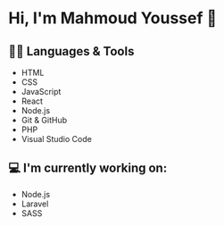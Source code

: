 # Hi, I'm Mahmoud Youssef 👋

## 👨‍💻 Languages & Tools

- HTML
- CSS
- JavaScript
- React
- Node.js
- Git & GitHub
- PHP
- Visual Studio Code

## 💻 I'm currently working on:
- Node.js
- Laravel
- SASS
